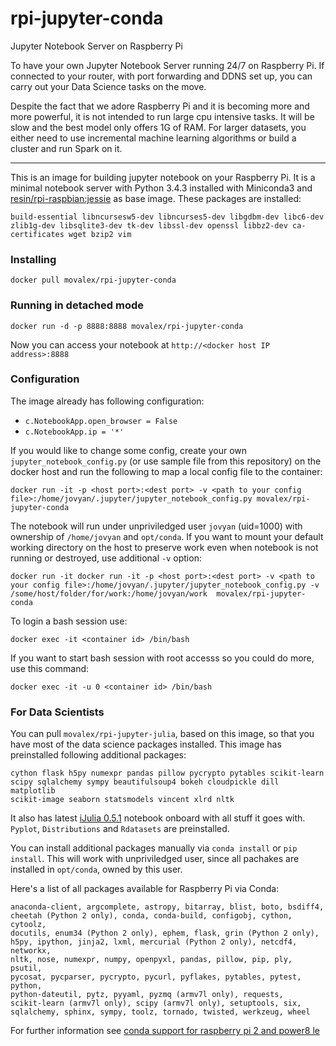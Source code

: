 # rpi-jupyter-conda
Jupyter Notebook Server on Raspberry Pi

To have your own Jupyter Notebook Server running 24/7 on Raspberry Pi. If connected to your router, with port forwarding and DDNS set up, you can carry out your Data Science tasks on the move.

Despite the fact that we adore Raspberry Pi and it is becoming more and more powerful, it is not intended to run large cpu intensive tasks. It will be slow and the best model only offers 1G of RAM. For larger datasets, you either need to use incremental machine learning algorithms or build a cluster and run Spark on it. 

----------
This is an image for building jupyter notebook on your Raspberry Pi. It is a minimal notebook server with Python 3.4.3 installed with Miniconda3 and [resin/rpi-raspbian:jessie](https://hub.docker.com/r/resin/rpi-raspbian/) as base image. These packages are installed:

    build-essential libncursesw5-dev libncurses5-dev libgdbm-dev libc6-dev zlib1g-dev libsqlite3-dev tk-dev libssl-dev openssl libbz2-dev ca-certificates wget bzip2 vim

### Installing

    docker pull movalex/rpi-jupyter-conda

### Running in detached mode

    docker run -d -p 8888:8888 movalex/rpi-jupyter-conda 

Now you can access your notebook at `http://<docker host IP address>:8888`

### Configuration
The image already has following configuration:

* `c.NotebookApp.open_browser = False`
* `c.NotebookApp.ip = '*'`

If you would like to change some config, create your own `jupyter_notebook_config.py` (or use sample file from this repository) on the docker host and run the following to map a local config file to the container:

    docker run -it -p <host port>:<dest port> -v <path to your config file>:/home/jovyan/.jupyter/jupyter_notebook_config.py movalex/rpi-jupyter-conda

The notebook will run under unpriviledged user `jovyan` (uid=1000) with ownership of `/home/jovyan` and `opt/conda`. If you want to mount your default working directory on the host to preserve work even when notebook is not running or destroyed, use additional `-v` option:

    docker run -it docker run -it -p <host port>:<dest port> -v <path to your config file>:/home/jovyan/.jupyter/jupyter_notebook_config.py -v /some/host/folder/for/work:/home/jovyan/work  movalex/rpi-jupyter-conda

To login a bash session use:

    docker exec -it <container id> /bin/bash

If you want to start bash session with root accesss so you could do more, use this command:

    docker exec -it -u 0 <container id> /bin/bash

### For Data Scientists
You can pull `movalex/rpi-jupyter-julia`, based on this image, so that you have most of the data science packages installed. This image has preinstalled following additional packages: 

    cython flask h5py numexpr pandas pillow pycrypto pytables scikit-learn 
    scipy sqlalchemy sympy beautifulsoup4 bokeh cloudpickle dill matplotlib
    scikit-image seaborn statsmodels vincent xlrd nltk

It also has latest [iJulia 0.5.1](https://julialang.org/) notebook onboard with all stuff it goes with. `Pyplot`, `Distributions` and `Rdatasets` are preinstalled.

You can install additional packages manually via `conda install` or `pip install`. This will work with unpriviledged user, since all pachakes are installed in `opt/conda`, owned by this user.

Here's a list of all packages available for Raspberry Pi via Conda:
    
    anaconda-client, argcomplete, astropy, bitarray, blist, boto, bsdiff4,
    cheetah (Python 2 only), conda, conda-build, configobj, cython, cytoolz,
    docutils, enum34 (Python 2 only), ephem, flask, grin (Python 2 only),
    h5py, ipython, jinja2, lxml, mercurial (Python 2 only), netcdf4, networkx,
    nltk, nose, numexpr, numpy, openpyxl, pandas, pillow, pip, ply, psutil,
    pycosat, pycparser, pycrypto, pycurl, pyflakes, pytables, pytest, python,
    python-dateutil, pytz, pyyaml, pyzmq (armv7l only), requests,
    scikit-learn (armv7l only), scipy (armv7l only), setuptools, six,
    sqlalchemy, sphinx, sympy, toolz, tornado, twisted, werkzeug, wheel

For further information see [conda support for raspberry pi 2 and power8 le](https://www.continuum.io/content/conda-support-raspberry-pi-2-and-power8-le)
